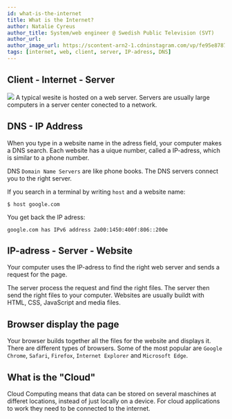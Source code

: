 ```yaml
---
id: what-is-the-internet
title: What is the Internet?
author: Natalie Cyreus
author_title: System/web engineer @ Swedish Public Television (SVT)
author_url: 
author_image_url: https://scontent-arn2-1.cdninstagram.com/vp/fe95e87873515561d07ccc1978efa8f5/5E6C3CF8/t51.2885-19/s320x320/67524515_1050566435333937_1374925911710760960_n.jpg?_nc_ht=scontent-arn2-1.cdninstagram.com
tags: [internet, web, client, server, IP-adress, DNS]
---
```


<!--truncate-->

## Client - Internet - Server
<img src="/img/client-server.jpg" />
A typical wesite is hosted on a web server. Servers are usually large computers in a server center conected to a network.

## DNS - IP Address
When you type in a website name in the adress field, your computer makes a DNS search. 
Each website has a uique number, called a IP-adress, which is similar to a phone number.

DNS `Domain Name Servers` are like phone books. The DNS servers connect you to the right server.

If you search in a terminal by writing `host` and a website name:

    $ host google.com

You get back the IP adress:

    google.com has IPv6 address 2a00:1450:400f:806::200e

## IP-adress - Server - Website
Your computer uses the IP-adress to find the right web server and sends a request for the page.

The server process the request and find the right files.
The server then send the right files to your computer. Websites are usually buildt with HTML, CSS, JavaScript and media files. 

## Browser display the page

Your browser builds together all the files for the website and displays it. There are different types of browsers. Some of the most popular are `Google Chrome`, `Safari`, `Firefox`, `Internet Explorer` and `Microsoft Edge`.

## What is the "Cloud"

Cloud Computing means that data can be stored on several maschines at differet locations, instead of just locally on a device.
For cloud applications to work they need to be connected to the internet.